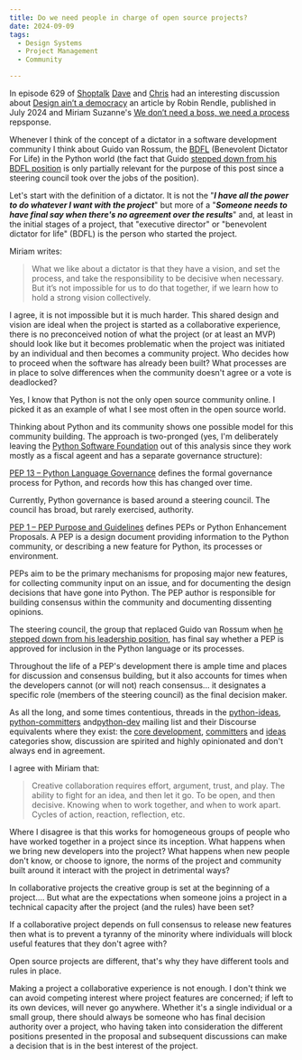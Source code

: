 ```yaml
---
title: Do we need people in charge of open source projects?
date: 2024-09-09
tags:
  - Design Systems
  - Project Management
  - Community

---
```


In episode 629 of [Shoptalk](https://shoptalkshow.com/629/) [Dave](https://x.com/davatron5000) and [Chris](https://x.com/chriscoyier) had an interesting discussion about [Design ain’t a democracy](https://robinrendle.com/notes/design-aint-a-democracy/) an article by Robin Rendle, published in July 2024 and Miriam Suzanne's [We don’t need a boss, we need a process](https://www.miriamsuzanne.com/2024/08/08/vision) repsponse.

Whenever I think of the concept of a dictator in a software development community I think about Guido van Rossum, the [BDFL](https://en.wikipedia.org/wiki/Benevolent_dictator_for_life) (Benevolent Dictator For Life) in the Python world (the fact that Guido [stepped down from his BDFL position](https://lwn.net/Articles/759654/) is only partially relevant for the purpose of this post since a steering council took over the jobs of the position).

Let's start with the definition of a dictator. It is not the "***I have all the power to do whatever I want with the project***" but more of a "***Someone needs to have final say when there's no agreement over the results***" and, at least in the initial stages of a project, that "executive director" or "benevolent dictator for life" (BDFL) is the person who started the project.

Miriam writes:

> What we like about a dictator is that they have a vision, and set the process, and take the responsibility to be decisive when necessary. But it’s not impossible for us to do that together, if we learn how to hold a strong vision collectively.

I agree, it is not impossible but it is much harder. This shared design and vision are ideal when the project is started as a collaborative experience, there is no preconceived notion of what the project (or at least an MVP) should look like but it becomes problematic when the project was initiated by an individual and then becomes a community project. Who decides how to proceed when the software has already been built? What processes are in place to solve differences when the community doesn't agree or a vote is deadlocked?

Yes, I know that Python is not the only open source community online. I picked it as an example of what I see most often in the open source world.

Thinking about Python and its community shows one possible model for this community building. The approach is two-pronged (yes, I'm deliberately leaving the [Python Software Foundation](https://www.python.org/psf-landing/) out of this analysis since they work mostly as a fiscal ageent and has a separate governance structure):

[PEP 13 – Python Language Governance](https://peps.python.org/pep-0013/) defines the formal governance process for Python, and records how this has changed over time.

Currently, Python governance is based around a steering council. The council has broad, but rarely exercised, authority.

[PEP 1 – PEP Purpose and Guidelines](https://peps.python.org/pep-0001/) defines PEPs or  Python Enhancement Proposals. A PEP is a design document providing information to the Python community, or describing a new feature for Python, its processes or environment.

PEPs aim to be the primary mechanisms for proposing major new features, for collecting community input on an issue, and for documenting the design decisions that have gone into Python. The PEP author is responsible for building consensus within the community and documenting dissenting opinions.

The steering council, the group that replaced Guido van Rossum when [he stepped down from his leadership position](https://mail.python.org/pipermail/python-committers/2018-July/005664.html), has final say whether a PEP is approved for inclusion in the Python language or its processes.

Throughout the life of a PEP's development there is ample time and places for discussion and consensus building, but it also accounts for times when the developers cannot (or will not) reach consensus... it designates a specific role (members of the steering council) as the final decision maker.

As all the long, and some times contentious, threads in the [python-ideas](http://mail.python.org/mailman/listinfo/python-ideas), [python-committers](https://mail.python.org/archives/list/python-committers@python.org/) and[python-dev](https://mail.python.org/archives/list/python-dev@python.org/) mailing list and their Discourse equivalents where they exist: the [core development](https://discuss.python.org/c/core-dev/23), [committers](https://discuss.python.org/c/committers/5) and [ideas](https://discuss.python.org/c/ideas/6) categories show, discussion are spirited and highly opinionated and don't always end in agreement.

I agree with Miriam that:

> Creative collaboration requires effort, argument, trust, and play. The ability to fight for an idea, and then let it go. To be open, and then decisive. Knowing when to work together, and when to work apart. Cycles of action, reaction, reflection, etc.

Where I disagree is that this works for homogeneous groups of people who have worked together in a project since its inception.  What happens when we bring new developers into the project? What happens when new people don't know, or choose to ignore, the norms of the project and community built around it interact with the project in detrimental ways?

In collaborative projects the creative group is set at the beginning of a project.... But what are the expectations when someone joins a project in a technical capacity after the project (and the rules) have been set?

If a collaborative project depends on full consensus to release new features then what is to prevent a tyranny of the minority where individuals will block useful features that they don't agree with?

Open source projects are different, that's why they have different tools and rules in place.

Making a project a collaborative experience is not enough. I don't think we can avoid competing interest where project features are concerned; if left to its own devices, will never go anywhere. Whether it's a single individual or a small group, there should always be someone who has final decision authority over a project, who having taken into consideration the different positions presented in the proposal and subsequent discussions can make a decision that is in the best interest of the project.
